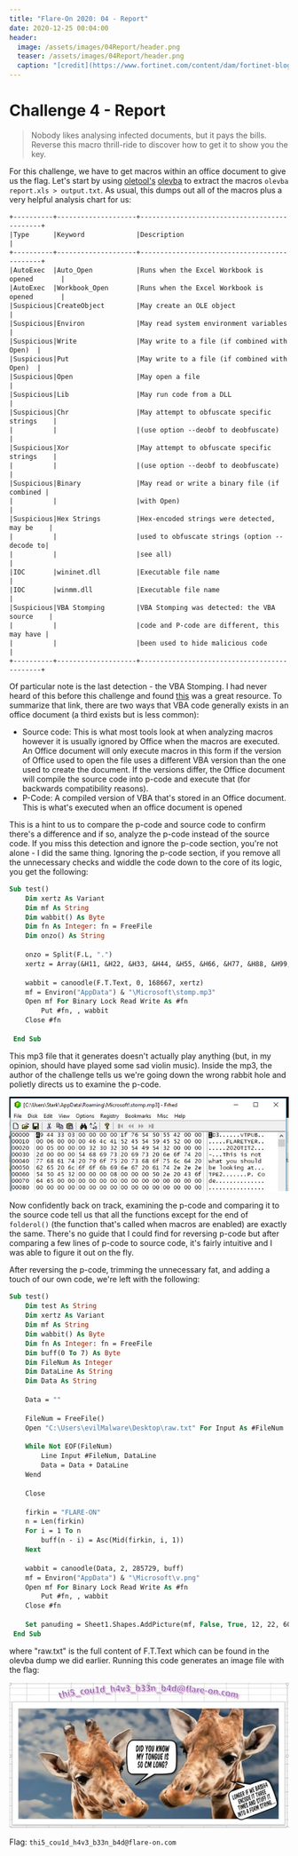 ```yaml
---
title: "Flare-On 2020: 04 - Report"
date: 2020-12-25 00:04:00
header:
  image: /assets/images/04Report/header.png
  teaser: /assets/images/04Report/header.png
  caption: "[credit](https://www.fortinet.com/content/dam/fortinet-blog/new-images/uploads/microsoft-excel-files-increasingly-used-to-spread-malware-1421.png)"
---
```

# Challenge 4 - Report

> Nobody likes analysing infected documents, but it pays the bills. Reverse this macro thrill-ride to discover how to get it to show you the key.

For this challenge, we have to get macros within an office document to give us the flag. Let's start by using [oletool's](https://github.com/decalage2/oletools) [olevba](https://github.com/decalage2/oletools/wiki/olevba) to extract the macros `olevba report.xls > output.txt`. As usual, this dumps out all of the macros plus a very helpful analysis chart for us:

```
+----------+--------------------+---------------------------------------------+
|Type      |Keyword             |Description                                  |
+----------+--------------------+---------------------------------------------+
|AutoExec  |Auto_Open           |Runs when the Excel Workbook is opened       |
|AutoExec  |Workbook_Open       |Runs when the Excel Workbook is opened       |
|Suspicious|CreateObject        |May create an OLE object                     |
|Suspicious|Environ             |May read system environment variables        |
|Suspicious|Write               |May write to a file (if combined with Open)  |
|Suspicious|Put                 |May write to a file (if combined with Open)  |
|Suspicious|Open                |May open a file                              |
|Suspicious|Lib                 |May run code from a DLL                      |
|Suspicious|Chr                 |May attempt to obfuscate specific strings    |
|          |                    |(use option --deobf to deobfuscate)          |
|Suspicious|Xor                 |May attempt to obfuscate specific strings    |
|          |                    |(use option --deobf to deobfuscate)          |
|Suspicious|Binary              |May read or write a binary file (if combined |
|          |                    |with Open)                                   |
|Suspicious|Hex Strings         |Hex-encoded strings were detected, may be    |
|          |                    |used to obfuscate strings (option --decode to|
|          |                    |see all)                                     |
|IOC       |wininet.dll         |Executable file name                         |
|IOC       |winmm.dll           |Executable file name                         |
|Suspicious|VBA Stomping        |VBA Stomping was detected: the VBA source    |
|          |                    |code and P-code are different, this may have |
|          |                    |been used to hide malicious code             |
+----------+--------------------+---------------------------------------------+
```

Of particular note is the last detection - the VBA Stomping. I had never heard of this before this challenge and found [this](https://github.com/bontchev/pcodedmp) was a great resource. To summarize that link, there are two ways that VBA code generally exists in an office document (a third exists but is less common):

* Source code: This is what most tools look at when analyzing macros however it is usually ignored by Office when the macros are executed. An Office document will only execute macros in this form if the version of Office used to open the file uses a different VBA version than the one used to create the document. If the versions differ, the Office document will compile the source code into p-code and execute that (for backwards compatibility reasons).
* P-Code: A compiled version of VBA that's stored in an Office document. This is what's executed when an office document is opened

This is a hint to us to compare the p-code and source code to confirm there's a difference and if so, analyze the p-code instead of the source code. If you miss this detection and ignore the p-code section, you're not alone - I did the same thing. Ignoring the p-code section, if you remove all the unnecessary checks and widdle the code down to the core of its logic, you get the following:

```vb
Sub test()
    Dim xertz As Variant
    Dim mf As String
    Dim wabbit() As Byte
    Dim fn As Integer: fn = FreeFile
    Dim onzo() As String
    
    onzo = Split(F.L, ".")
    xertz = Array(&H11, &H22, &H33, &H44, &H55, &H66, &H77, &H88, &H99, &HAA, &HBB, &HCC, &HDD, &HEE)
    
    wabbit = canoodle(F.T.Text, 0, 168667, xertz)
    mf = Environ("AppData") & "\Microsoft\stomp.mp3"
    Open mf For Binary Lock Read Write As #fn
        Put #fn, , wabbit
    Close #fn
 
 End Sub
 ```

This mp3 file that it generates doesn't actually play anything (but, in my opinion, should have played some sad violin music). Inside the mp3, the author of the challenge tells us we're going down the wrong rabbit hole and polietly directs us to examine the p-code.

![4.3.jpg](/assets/images/04Report/4.3.jpg)

Now confidently back on track, examining the p-code and comparing it to the source code tell us that all the functions except for the end of `folderol()` (the function that's called when macros are enabled) are exactly the same. There's no guide that I could find for reversing p-code but after comparing a few lines of p-code to source code, it's fairly intuitive and I was able to figure it out on the fly.

After reversing the p-code, trimming the unnecessary fat, and adding a touch of our own code, we're left with the following:

```vb
Sub test()
    Dim test As String
    Dim xertz As Variant
    Dim mf As String
    Dim wabbit() As Byte
    Dim fn As Integer: fn = FreeFile
    Dim buff(0 To 7) As Byte
    Dim FileNum As Integer
    Dim DataLine As String
    Dim Data As String
    
    Data = ""
    
    FileNum = FreeFile()
    Open "C:\Users\evilMalware\Desktop\raw.txt" For Input As #FileNum
    
    While Not EOF(FileNum)
        Line Input #FileNum, DataLine
        Data = Data + DataLine
    Wend
    
    Close
    
    firkin = "FLARE-ON"
    n = Len(firkin)
    For i = 1 To n
        buff(n - i) = Asc(Mid(firkin, i, 1))
    Next
    
    wabbit = canoodle(Data, 2, 285729, buff)
    mf = Environ("AppData") & "\Microsoft\v.png"
    Open mf For Binary Lock Read Write As #fn
        Put #fn, , wabbit
    Close #fn
    
    Set panuding = Sheet1.Shapes.AddPicture(mf, False, True, 12, 22, 600, 310)
 End Sub
 ```

where "raw.txt" is the full content of F.T.Text which can be found in the olevba dump we did earlier. Running this code generates an image file with the flag:


![4.4.jpg](/assets/images/04Report/4.4.jpg)


Flag: `thi5_cou1d_h4v3_b33n_b4d@flare-on.com`
